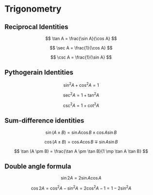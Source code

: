 # Trigonometry

## Reciprocal Identities

$$
\tan A = \frac{\sin A}{\cos A}
$$

$$
\sec A = \frac{1}{\cos A}
$$

$$
\csc A = \frac{1}{\sin A}
$$

## Pythogerain Identities

$$
\sin^2 A + \cos^2 A = 1
$$

$$
\sec^2 A = 1 + \tan^2 A
$$

$$
\csc^2 A = 1 + \cot^2 A
$$

## Sum-difference identities

$$
\sin(A \pm B) = \sin A \cos B \pm \cos A \sin B
$$

$$
\cos(A \pm B) = \cos A \cos B \mp \sin A \sin B
$$

$$
\tan (A \pm B) = \frac{\tan A \pm \tan B}{1 \mp \tan A \tan B}
$$

## Double angle formula

$$
\sin 2A = 2 \sin A \cos A
$$

$$
\cos 2A
= \cos^2 A - \sin^2 A
= 2 \cos^2 A - 1
= 1 - 2 \sin^2 A
$$
